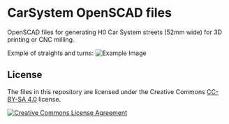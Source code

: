 # CarSystem OpenSCAD files
OpenSCAD files for generating H0 Car System streets (52mm wide) for 3D printing or CNC milling.

Exmple of straights and turns:
![Example Image](https://user-images.githubusercontent.com/1889403/123334252-1b270800-d543-11eb-97e3-8449776cd070.png)

## License

The files in this repository are licensed under the Creative Commons [CC-BY-SA 4.0](http://creativecommons.org/licenses/by-sa/4.0/) license.

<a rel="license" href="http://creativecommons.org/licenses/by-sa/4.0/"><img alt="Creative Commons License Agreement" style="border-width:0" src="https://i.creativecommons.org/l/by-sa/4.0/88x31.png" /></a>
